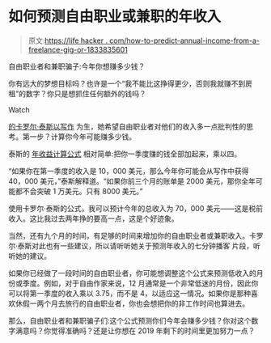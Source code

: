 # 如何预测自由职业或兼职的年收入

> 原文:[https://life hacker . com/how-to-predict-annual-income-from-a-freelance-gig-or-1833835601](https://lifehacker.com/how-to-predict-annual-earnings-from-a-freelance-gig-or-1833835601)

自由职业者和兼职骗子:今年你想赚多少钱？

你有远大的梦想目标吗？也许是一个“我不能比这挣得更少，否则我就赚不到房租”的数字？你只是想抓住任何额外的钱吗？

Watch

[的卡罗尔·泰斯以写作](https://www.makealivingwriting.com/) 为生，她希望自由职业者对他们的收入多一点批判性的思考。第一步？计算你今年可能赚多少钱。

泰斯的 [年收益计算公式](https://www.makealivingwriting.com/writing-for-money-forecast-audio/) 相对简单:把你一季度赚的钱全部加起来，乘以四。

“如果你在第一季度的收入是 10，000 美元，那么今年你可能会从写作中获得 40，000 美元，”泰斯解释道。“如果你前三个月的账单是 2000 美元，那你全年可能都不会突破 1 万美元。只有 8000 美元。”

使用卡罗尔·泰斯的公式，我可以预计今年的总收入为 70，000 美元——这是税前收入。这比我过去两年挣的要高一点，这是个好迹象。

当然，还有九个月的时间，有足够的时间来增加你的自由职业者或兼职收入。卡罗尔·泰斯对此也有一些建议，所以请听听她关于预测年收入的七分钟播客 片段，听听她的建议。

如果你已经做了一段时间的自由职业者，你可能想调整这个公式来预测低收入的月份或季度。例如，对于自由作家来说，12 月通常是一个非常低迷的月份，因此你可以将第一季度的收入乘以 3.75，而不是 4，以适应这一情况。如果你是那种喜欢休假一两个月去旅行的自由职业者，你也会想把你的非工作时间也算进去。

那么，自由职业者和兼职骗子们:这个公式预测你们今年会赚多少钱？你对这个数字满意吗？你觉得准确吗？还是让你想在 2019 年剩下的时间里更加努力一点？